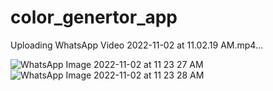 # color_genertor_app



Uploading WhatsApp Video 2022-11-02 at 11.02.19 AM.mp4…

![WhatsApp Image 2022-11-02 at 11 23 27 AM](https://user-images.githubusercontent.com/111416514/199409301-9e30b099-1794-4c95-8ecc-4fb470369f67.jpeg)
![WhatsApp Image 2022-11-02 at 11 23 28 AM](https://user-images.githubusercontent.com/111416514/199409312-290a1b1b-8a7a-4349-bd13-33eb76ad7f01.jpeg)
